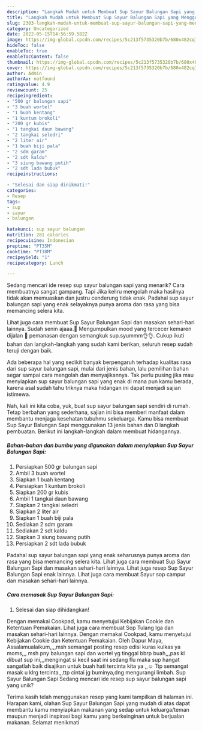 ```yaml
---
description: "Langkah Mudah untuk Membuat Sup Sayur Balungan Sapi yang Menggugah Selera, Buat Buka Puasa Lezat Sekali"
title: "Langkah Mudah untuk Membuat Sup Sayur Balungan Sapi yang Menggugah Selera, Buat Buka Puasa Lezat Sekali"
slug: 2303-langkah-mudah-untuk-membuat-sup-sayur-balungan-sapi-yang-menggugah-selera-buat-buka-puasa-lezat-sekali
category: Uncategorized
date: 2022-05-15T14:56:59.582Z
image: https://img-global.cpcdn.com/recipes/5c213f5735320b7b/680x482cq70/sup-sayur-balungan-sapi-foto-resep-utama.jpg
hideToc: false
enableToc: true
enableTocContent: false
thumbnail: https://img-global.cpcdn.com/recipes/5c213f5735320b7b/680x482cq70/sup-sayur-balungan-sapi-foto-resep-utama.jpg
cover: https://img-global.cpcdn.com/recipes/5c213f5735320b7b/680x482cq70/sup-sayur-balungan-sapi-foto-resep-utama.jpg
author: Admin
authorAv: notfound
ratingvalue: 4.9
reviewcount: 25
recipeingredient:
- "500 gr balungan sapi"
- "3 buah wortel"
- "1 buah kentang"
- "1 kuntum brokoli"
- "200 gr kubis"
- "1 tangkai daun bawang"
- "2 tangkai seledri"
- "2 liter air"
- "1 buah biji pala"
- "2 sdm garam"
- "2 sdt kaldu"
- "3 siung bawang putih"
- "2 sdt lada bubuk"
recipeinstructions:

- "Selesai dan siap dinikmati!"
categories:
- Resep
tags:
- sup
- sayur
- balungan

katakunci: sup sayur balungan 
nutrition: 281 calories
recipecuisine: Indonesian
preptime: "PT35M"
cooktime: "PT38M"
recipeyield: "1"
recipecategory: Lunch

---
```



Sedang mencari ide resep sup sayur balungan sapi yang menarik? Cara membuatnya sangat gampang. Tapi Jika keliru mengolah maka hasilnya tidak akan memuaskan dan justru cenderung tidak enak. Padahal sup sayur balungan sapi yang enak selayaknya punya aroma dan rasa yang bisa memancing selera kita.


Lihat juga cara membuat Sup Sayur Balungan Sapi dan masakan sehari-hari lainnya. Sudah senin ajaaa.🙉 Mengumpulkan mood yang tercecer kemaren dijalan 🤭 pemanasan dengan semangkuk sup.syummm👌👌. Cukup ikuti bahan dan langkah-langkah yang sudah kami berikan, seluruh resep sudah teruji dengan baik.

Ada beberapa hal yang sedikit banyak berpengaruh terhadap kualitas rasa dari sup sayur balungan sapi, mulai dari jenis bahan, lalu pemilihan bahan segar sampai cara mengolah dan menyajikannya. Tak perlu pusing jika mau menyiapkan sup sayur balungan sapi yang enak di mana pun kamu berada, karena asal sudah tahu triknya maka hidangan ini dapat menjadi sajian istimewa.


Nah, kali ini kita coba, yuk, buat sup sayur balungan sapi sendiri di rumah. Tetap berbahan yang sederhana, sajian ini bisa memberi manfaat dalam membantu menjaga kesehatan tubuhmu sekeluarga. Kamu bisa membuat Sup Sayur Balungan Sapi menggunakan 13 jenis bahan dan 0 langkah pembuatan. Berikut ini langkah-langkah dalam membuat hidangannya.

<!--inarticleads1-->

##### Bahan-bahan dan bumbu yang digunakan dalam menyiapkan Sup Sayur Balungan Sapi:

1. Persiapkan 500 gr balungan sapi
1. Ambil 3 buah wortel
1. Siapkan 1 buah kentang
1. Persiapkan 1 kuntum brokoli
1. Siapkan 200 gr kubis
1. Ambil 1 tangkai daun bawang
1. Siapkan 2 tangkai seledri
1. Siapkan 2 liter air
1. Siapkan 1 buah biji pala
1. Sediakan 2 sdm garam
1. Sediakan 2 sdt kaldu
1. Siapkan 3 siung bawang putih
1. Persiapkan 2 sdt lada bubuk


Padahal sup sayur balungan sapi yang enak seharusnya punya aroma dan rasa yang bisa memancing selera kita. Lihat juga cara membuat Sup Sayur Balungan Sapi dan masakan sehari-hari lainnya. Lihat juga resep Sup Sayur Balungan Sapi enak lainnya. Lihat juga cara membuat Sayur sop campur dan masakan sehari-hari lainnya. 

<!--inarticleads2-->

##### Cara memasak Sup Sayur Balungan Sapi:


1. Selesai dan siap dihidangkan!

Dengan memakai Cookpad, kamu menyetujui Kebijakan Cookie dan Ketentuan Pemakaian. Lihat juga cara membuat Sop Tulang Iga dan masakan sehari-hari lainnya. Dengan memakai Cookpad, kamu menyetujui Kebijakan Cookie dan Ketentuan Pemakaian. Oleh Dapur Maya, Assalamualaikum,,,,msh semangat posting resep edisi kuras kulkas ya moms,,, msh pny balungan sapi dan wortel yg tinggal bbrp buah,,,pas kl dibuat sup ini,,,mengingat si kecil saat ini sedang flu maka sup hangat sangatlah baik disajikan untuk buah hati tercinta kita ya ,,☺ Ttp semangat masak u klrg tercinta,,,ttp cintai jg buminya,dng mengurangi limbah. Sup Sayur Balungan Sapi Sedang mencari ide resep sup sayur balungan sapi yang unik? 

Terima kasih telah menggunakan resep yang kami tampilkan di halaman ini. Harapan kami, olahan Sup Sayur Balungan Sapi yang mudah di atas dapat membantu kamu menyiapkan makanan yang sedap untuk keluarga/teman maupun menjadi inspirasi bagi kamu yang berkeinginan untuk berjualan makanan. Selamat menikmati
